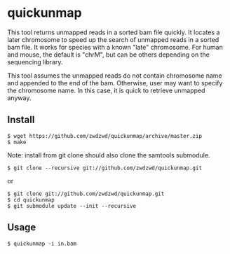 # quickunmap

This tool returns unmapped reads in a sorted bam file quickly. 
It locates a later chromosome to speed up the search of unmapped reads in a sorted bam file.
It works for species with a known "late" chromosome. For human and mouse, the default is "chrM", but
can be others depending on the sequencing library.

This tool assumes the unmapped reads do not contain chromosome name and appended to the end of the bam. Otherwise, user may want to specify the chromosome name. In this case, it is quick to retrieve unmapped anyway.

## Install

```
$ wget https://github.com/zwdzwd/quickunmap/archive/master.zip
$ make
```

Note: install from git clone should also clone the samtools submodule.
```
$ git clone --recursive git://github.com/zwdzwd/quickunmap.git
```
or
```
$ git clone git://github.com/zwdzwd/quickunmap.git
$ cd quickunmap
$ git submodule update --init --recursive
```

## Usage
```
$ quickunmap -i in.bam
```
